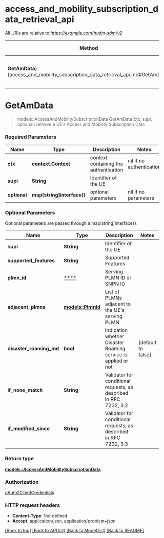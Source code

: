 # access_and_mobility_subscription_data_retrieval_api

All URIs are relative to *https://example.com/nudm-sdm/v2*

Method | HTTP request | Description
------------- | ------------- | -------------
**GetAmData**](access_and_mobility_subscription_data_retrieval_api.md#GetAmData) | **GET** /{supi}/am-data | retrieve a UE's Access and Mobility Subscription Data


# **GetAmData**
> models::AccessAndMobilitySubscriptionData GetAmData(ctx, supi, optional)
retrieve a UE's Access and Mobility Subscription Data

### Required Parameters

Name | Type | Description  | Notes
------------- | ------------- | ------------- | -------------
 **ctx** | **context.Context** | context containing the authentication | nil if no authentication
  **supi** | **String**| Identifier of the UE | 
 **optional** | **map[string]interface{}** | optional parameters | nil if no parameters

### Optional Parameters
Optional parameters are passed through a map[string]interface{}.

Name | Type | Description  | Notes
------------- | ------------- | ------------- | -------------
 **supi** | **String**| Identifier of the UE | 
 **supported_features** | **String**| Supported Features | 
 **plmn_id** | [****](.md)| Serving PLMN ID or SNPN ID | 
 **adjacent_plmns** | [**models::PlmnId**](models::PlmnId.md)| List of PLMNs adjacent to the UE's serving PLMN | 
 **disaster_roaming_ind** | **bool**| Indication whether Disaster Roaming service is applied or not | [default to false]
 **if_none_match** | **String**| Validator for conditional requests, as described in RFC 7232, 3.2 | 
 **if_modified_since** | **String**| Validator for conditional requests, as described in RFC 7232, 3.3 | 

### Return type

[**models::AccessAndMobilitySubscriptionData**](AccessAndMobilitySubscriptionData.md)

### Authorization

[oAuth2ClientCredentials](../README.md#oAuth2ClientCredentials)

### HTTP request headers

 - **Content-Type**: Not defined
 - **Accept**: application/json, application/problem+json

[[Back to top]](#) [[Back to API list]](../README.md#documentation-for-api-endpoints) [[Back to Model list]](../README.md#documentation-for-models) [[Back to README]](../README.md)

